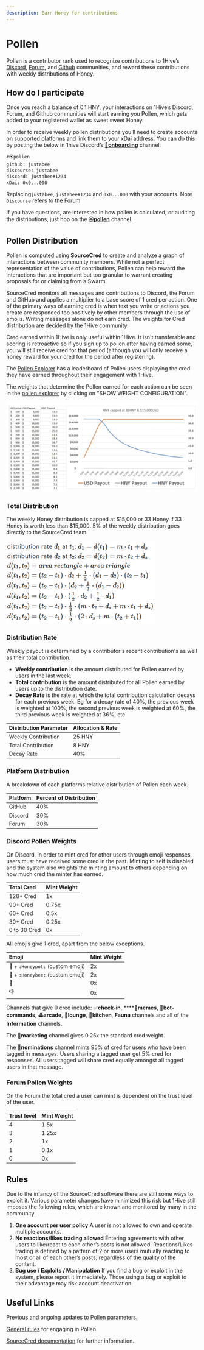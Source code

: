 ```yaml
---
description: Earn Honey for contributions
---
```


# Pollen

Pollen is a contributor rank used to recognize contributions to 1Hive’s [Discord](https://discord.com/invite/P4rRDUKTAU), [Forum](https://forum.1hive.org/), and [Github](https://github.com/1Hive) communities, and reward these contributions with weekly distributions of Honey.

## How do I participate

Once you reach a balance of 0.1 HNY, your interactions on 1Hive’s Discord, Forum, and Github communities will start earning you Pollen, which gets added to your registered wallet as sweet sweet Honey.

In order to receive weekly pollen distributions you’ll need to create accounts on supported platforms and link them to your xDai address. You can do this by posting the below in 1hive Discord’s [🐛**onboarding**](https://discord.gg/eYwxwv4nzk) channel:

```text
#🏵pollen
github: justabee
discourse: justabee
discord: justabee#1234
xDai: 0x0...000
```

Replacing`justabee`, `justabee#1234` and `0x0...000` with your accounts. Note `Discourse` refers to [the Forum](https://forum.1hive.org/).

If you have questions, are interested in how pollen is calculated, or auditing the distributions, just hop on the [🏵**pollen**](https://discord.com/invite/y8fPNcNdAa) channel.

## Pollen Distribution

Pollen is computed using **SourceCred** to create and analyze a graph of interactions between community members. While not a perfect representation of the value of contributions, Pollen can help reward the interactions that are important but too granular to warrant creating proposals for or claiming from a Swarm.

SourceCred monitors all messages and contributions to Discord, the Forum and GitHub and applies a multiplier to a base score of 1 cred per action. One of the primary ways of earning cred is when text you write or actions you create are responded too positively by other members through the use of emojis. Writing messages alone do not earn cred. The weights for Cred distribution are decided by the 1Hive community.

Cred earned within 1Hive is only useful within 1Hive. It isn't transferable and scoring is retroactive so if you sign up to pollen after having earned some, you will still receive cred for that period \(although you will only receive a honey reward for your cred for the period after registering\).

The [Pollen Explorer](https://1hive.github.io/pollen/#/explorer) has a leaderboard of Pollen users displaying the cred they have earned throughout their engagement with 1Hive.

The weights that determine the Pollen earned for each action can be seen in the [pollen explorer](https://1hive.github.io/pollen/#/explorer%20) by clicking on "SHOW WEIGHT CONFIGURATION".

![](../.gitbook/assets/image%20%288%29.png)

### Total Distribution

The weekly Honey distribution is capped at $15,000 or 33 Honey if 33 Honey is worth less than $15,000. 5% of the weekly distribution goes directly to the SourceCred team.

![Figure 1. Weekly distribution in Honey based on USD value](../.gitbook/assets/image%20%2814%29.png)

### Distribution Rate

Weekly payout is determined by a contributor's recent contribution's as well as their total contribution. 

* **Weekly contribution** is the amount distributed for Pollen earned by users in the last week.
* **Total contribution** is the amount distributed for all Pollen earned by users up to the distribution date.
* **Decay Rate** is the rate at which the total contribution calculation decays for each previous week. Eg for a decay rate of 40%, the previous week is weighted at 100%, the second previous week is weighted at 60%, the third previous week is weighted at 36%, etc.

| Distribution Parameter | Allocation & Rate |
| :--- | :--- |
| Weekly Contribution | 25 HNY |
| Total Contribution | 8 HNY |
| Decay Rate | 40% |

### Platform Distribution

A breakdown of each platforms relative distribution of Pollen each week.

| Platform | Percent of Distribution |
| :--- | :--- |
| GitHub | 40% |
| Discord | 30% |
| Forum | 30% |

### Discord Pollen Weights

On Discord, in order to mint cred for other users through emoji responses, users must have received some cred in the past. Minting to self is disabled and the system also weights the minting amount to others depending on how much cred the minter has earned.

| Total Cred | Mint Weight |
| :--- | :--- |
| 120+ Cred  | 1x |
| 90+ Cred | 0.75x |
| 60+ Cred | 0.5x |
| 30+ Cred  | 0.25x |
| 0 to 30 Cred  | 0x |

All emojis give 1 cred, apart from the below exceptions.

| Emoji | Mint Weight |
| :--- | :--- |
|  🍯 + `:Honeypot:` \(custom emoji\) | 2x |
| 🐝 + `:Honeybee:` \(custom emoji\) | 2x |
| 💩 | 0x |
| 👎 | 0x |

Channels that give 0 cred include: ✅**check-in**, ****🐸**memes**, **🤖bot-commands**, **🕹arcade**, **🦩lounge**, **🍱kitchen**, **Fauna** channels and all of the **Information** channels.

The 🐝**marketing** channel gives 0.25x the standard cred weight.

The 🍄**nominations** channel mints 95% of cred for users who have been tagged in messages. Users sharing a tagged user get 5% cred for responses. All users tagged will share cred equally amongst all tagged users in that message.

### Forum Pollen Weights

On the Forum the total cred a user can mint is dependent on the trust level of the user.

| Trust level | Mint Weight |
| :--- | :--- |
| 4 | 1.5x |
| 3 | 1.25x |
| 2 | 1x |
| 1 | 0.1x |
| 0 | 0x |

## Rules

Due to the infancy of the SourceCred software there are still some ways to exploit it. Various parameter changes have minimized this risk but 1Hive still imposes the following rules, which are known and monitored by many in the community.

1. **One account per user policy** A user is not allowed to own and operate multiple accounts.
2. **No reactions/likes trading allowed** Entering agreements with other users to like/react to each other’s posts is not allowed. Reactions/Likes trading is defined by a pattern of 2 or more users mutually reacting to most or all of each other’s posts, regardless of the quality of the content.
3. **Bug use / Exploits / Manipulation** If you find a bug or exploit in the system, please report it immediately. Those using a bug or exploit to their advantage may risk account deactivation.

## Useful Links

Previous and ongoing [updates to Pollen parameters](https://forum.1hive.org/t/updates-to-sourcecred/726).

[General rules](https://forum.1hive.org/t/pollen-rules-and-a-reporting-system/1155) for engaging in Pollen.

[SourceCred documentation](https://sourcecred.io/docs/) for further information.

